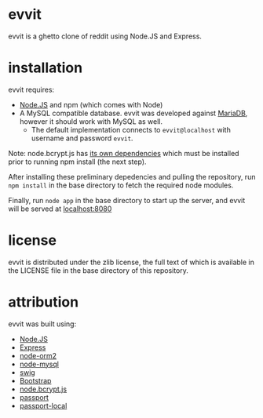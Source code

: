 evvit
=====

evvit is a ghetto clone of reddit using Node.JS and Express.

installation
=====
evvit requires:
* [Node.JS](http://nodejs.org/) and npm (which comes with Node)
* A MySQL compatible database.  evvit was developed against [MariaDB](https://mariadb.org/), however it should work with MySQL as well.
  * The default implementation connects to `evvit@localhost` with username and password `evvit`.

Note: node.bcrypt.js has [its own dependencies](https://github.com/ncb000gt/node.bcrypt.js/#dependencies) which must be installed prior to running npm install (the next step).

After installing these preliminary depedencies and pulling the repository, run `npm install` in the base directory to fetch the required node modules.

Finally, run `node app` in the base directory to start up the server, and evvit will be served at [localhost:8080](http://localhost:8080/)

license
=====
evvit is distributed under the zlib license, the full text of which is available in the LICENSE file in the base directory of this repository.

attribution
=====
evvit was built using:
* [Node.JS](https://github.com/joyent/node)
* [Express](https://github.com/visionmedia/express)
* [node-orm2](https://github.com/dresende/node-orm2)
* [node-mysql](https://github.com/felixge/node-mysql)
* [swig](https://github.com/paularmstrong/swig)
* [Bootstrap](https://github.com/twbs/bootstrap)
* [node.bcrypt.js](https://github.com/ncb000gt/node.bcrypt.js/)
* [passport](https://github.com/jaredhanson/passport)
* [passport-local](https://github.com/jaredhanson/passport-local)
